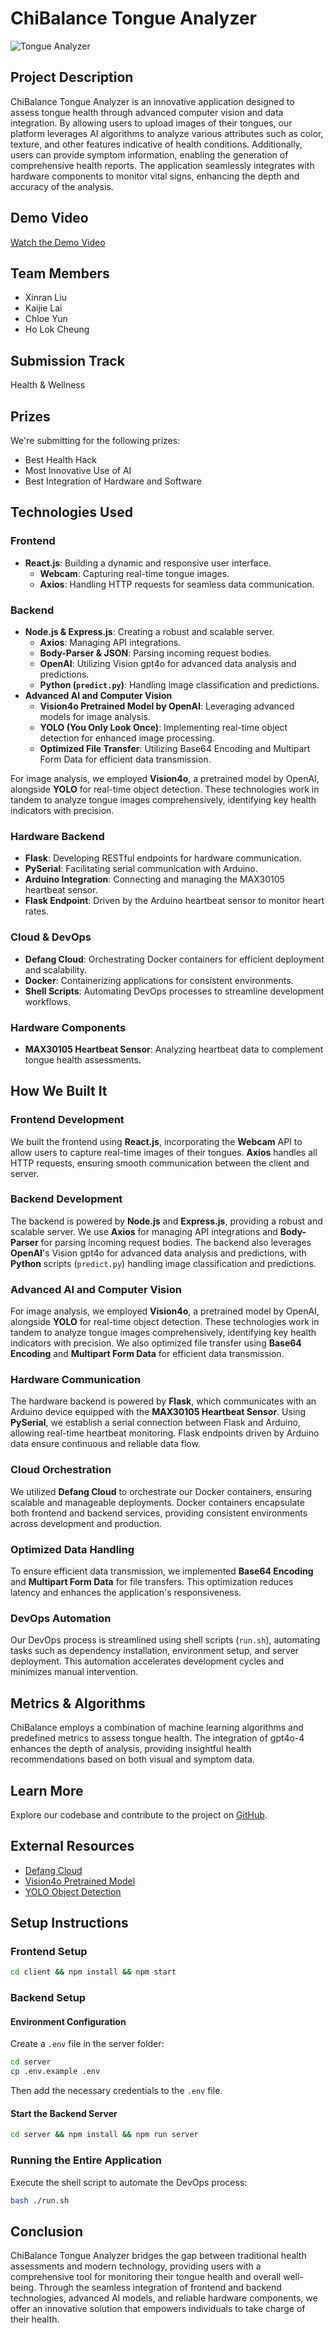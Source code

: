 # ChiBalance Tongue Analyzer

![Tongue Analyzer](/images/0.png)

## Project Description

ChiBalance Tongue Analyzer is an innovative application designed to assess tongue health through advanced computer vision and data integration. By allowing users to upload images of their tongues, our platform leverages AI algorithms to analyze various attributes such as color, texture, and other features indicative of health conditions. Additionally, users can provide symptom information, enabling the generation of comprehensive health reports. The application seamlessly integrates with hardware components to monitor vital signs, enhancing the depth and accuracy of the analysis.

## Demo Video

[Watch the Demo Video](#)

## Team Members

- Xinran Liu
- Kaijie Lai
- Chloe Yun
- Ho Lok Cheung

## Submission Track

Health & Wellness

## Prizes

We're submitting for the following prizes:

- Best Health Hack
- Most Innovative Use of AI
- Best Integration of Hardware and Software

## Technologies Used

### Frontend

- **React.js**: Building a dynamic and responsive user interface.
  - **Webcam**: Capturing real-time tongue images.
  - **Axios**: Handling HTTP requests for seamless data communication.

### Backend

- **Node.js & Express.js**: Creating a robust and scalable server.
  - **Axios**: Managing API integrations.
  - **Body-Parser & JSON**: Parsing incoming request bodies.
  - **OpenAI**: Utilizing Vision gpt4o for advanced data analysis and predictions.
  - **Python (`predict.py`)**: Handling image classification and predictions.
- **Advanced AI and Computer Vision**
  - **Vision4o Pretrained Model by OpenAI**: Leveraging advanced models for image analysis.
  - **YOLO (You Only Look Once)**: Implementing real-time object detection for enhanced image processing.
  - **Optimized File Transfer**: Utilizing Base64 Encoding and Multipart Form Data for efficient data transmission.

For image analysis, we employed **Vision4o**, a pretrained model by OpenAI, alongside **YOLO** for real-time object detection. These technologies work in tandem to analyze tongue images comprehensively, identifying key health indicators with precision.

### Hardware Backend

- **Flask**: Developing RESTful endpoints for hardware communication.
- **PySerial**: Facilitating serial communication with Arduino.
- **Arduino Integration**: Connecting and managing the MAX30105 heartbeat sensor.
- **Flask Endpoint**: Driven by the Arduino heartbeat sensor to monitor heart rates.

### Cloud & DevOps

- **Defang Cloud**: Orchestrating Docker containers for efficient deployment and scalability.
- **Docker**: Containerizing applications for consistent environments.
- **Shell Scripts**: Automating DevOps processes to streamline development workflows.

### Hardware Components

- **MAX30105 Heartbeat Sensor**: Analyzing heartbeat data to complement tongue health assessments.

## How We Built It

### Frontend Development

We built the frontend using **React.js**, incorporating the **Webcam** API to allow users to capture real-time images of their tongues. **Axios** handles all HTTP requests, ensuring smooth communication between the client and server.

### Backend Development

The backend is powered by **Node.js** and **Express.js**, providing a robust and scalable server. We use **Axios** for managing API integrations and **Body-Parser** for parsing incoming request bodies. The backend also leverages **OpenAI**'s Vision gpt4o for advanced data analysis and predictions, with **Python** scripts (`predict.py`) handling image classification and predictions.

### Advanced AI and Computer Vision

For image analysis, we employed **Vision4o**, a pretrained model by OpenAI, alongside **YOLO** for real-time object detection. These technologies work in tandem to analyze tongue images comprehensively, identifying key health indicators with precision. We also optimized file transfer using **Base64 Encoding** and **Multipart Form Data** for efficient data transmission.

### Hardware Communication

The hardware backend is powered by **Flask**, which communicates with an Arduino device equipped with the **MAX30105 Heartbeat Sensor**. Using **PySerial**, we establish a serial connection between Flask and Arduino, allowing real-time heartbeat monitoring. Flask endpoints driven by Arduino data ensure continuous and reliable data flow.

### Cloud Orchestration

We utilized **Defang Cloud** to orchestrate our Docker containers, ensuring scalable and manageable deployments. Docker containers encapsulate both frontend and backend services, providing consistent environments across development and production.

### Optimized Data Handling

To ensure efficient data transmission, we implemented **Base64 Encoding** and **Multipart Form Data** for file transfers. This optimization reduces latency and enhances the application's responsiveness.

### DevOps Automation

Our DevOps process is streamlined using shell scripts (`run.sh`), automating tasks such as dependency installation, environment setup, and server deployment. This automation accelerates development cycles and minimizes manual intervention.

## Metrics & Algorithms

ChiBalance employs a combination of machine learning algorithms and predefined metrics to assess tongue health. The integration of gpt4o-4 enhances the depth of analysis, providing insightful health recommendations based on both visual and symptom data.

## Learn More

Explore our codebase and contribute to the project on [GitHub](https://github.com/jonlai211/ChiBalance).

## External Resources

- [Defang Cloud](https://defang.io/)
- [Vision4o Pretrained Model](https://openai.com/)
- [YOLO Object Detection](https://pjreddie.com/darknet/yolo/)

## Setup Instructions

### Frontend Setup

```bash
cd client && npm install && npm start
```

### Backend Setup

#### Environment Configuration

Create a `.env` file in the server folder:

```bash
cd server
cp .env.example .env
```

Then add the necessary credentials to the `.env` file.

#### Start the Backend Server

```bash
cd server && npm install && npm run server
```

### Running the Entire Application

Execute the shell script to automate the DevOps process:

```bash
bash ./run.sh
```

## Conclusion

ChiBalance Tongue Analyzer bridges the gap between traditional health assessments and modern technology, providing users with a comprehensive tool for monitoring their tongue health and overall well-being. Through the seamless integration of frontend and backend technologies, advanced AI models, and reliable hardware components, we offer an innovative solution that empowers individuals to take charge of their health.
